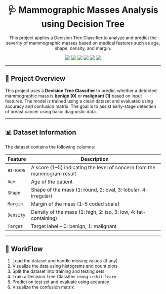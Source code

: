 <h1 align="center">🩺 Mammographic Masses Analysis using Decision Tree</h1>

<p align="center">
  This project applies a Decision Tree Classifier to analyze and predict the severity of mammographic masses based on medical features such as age, shape, density, and margin.
</p>

<p align="center">
  <img src="https://img.shields.io/badge/Python-3776AB?style=flat-square&logo=python&logoColor=white"/>
  <img src="https://img.shields.io/badge/Pandas-150458?style=flat-square&logo=pandas&logoColor=white"/>
  <img src="https://img.shields.io/badge/Numpy-013243?style=flat-square&logo=numpy&logoColor=white"/>
  <img src="https://img.shields.io/badge/Matplotlib-007ACC?style=flat-square&logo=matplotlib&logoColor=white"/>
  <img src="https://img.shields.io/badge/Seaborn-76B900?style=flat-square"/>
  <img src="https://img.shields.io/badge/Scikit--Learn-F7931E?style=flat-square&logo=scikit-learn&logoColor=white"/>
</p>

---

## 🧠 Project Overview

This project uses a **Decision Tree Classifier** to predict whether a detected mammographic mass is **benign (0)** or **malignant (1)** based on input features. The model is trained using a clean dataset and evaluated using accuracy and confusion matrix. The goal is to assist early-stage detection of breast cancer using basic diagnostic data.

---

## 📊 Dataset Information

The dataset contains the following columns:

| Feature         | Description                                      |
|-----------------|--------------------------------------------------|
| `BI-RADS`           | A score (1–5) indicating the level of concern from the mammogram result                               |
| `Age`           | Age of the patient                               |
| `Shape`         | Shape of the mass (1: round, 2: oval, 3: lobular, 4: irregular) |
| `Margin`        | Margin of the mass (1–5 coded scale)             |
| `Density`       | Density of the mass (1: high, 2: iso, 3: low, 4: fat-containing) |
| `Target`      | Target label – 0: benign, 1: malignant            |

---

## 🚀 WorkFlow

1. Load the dataset and handle missing values (if any)
2. Visualize the data using histograms and count plots
3. Split the dataset into training and testing sets
4. Train a Decision Tree Classifier using `scikit-learn`
5. Predict on test set and evaluate using accuracy
6. Visualize the confusion matrix
